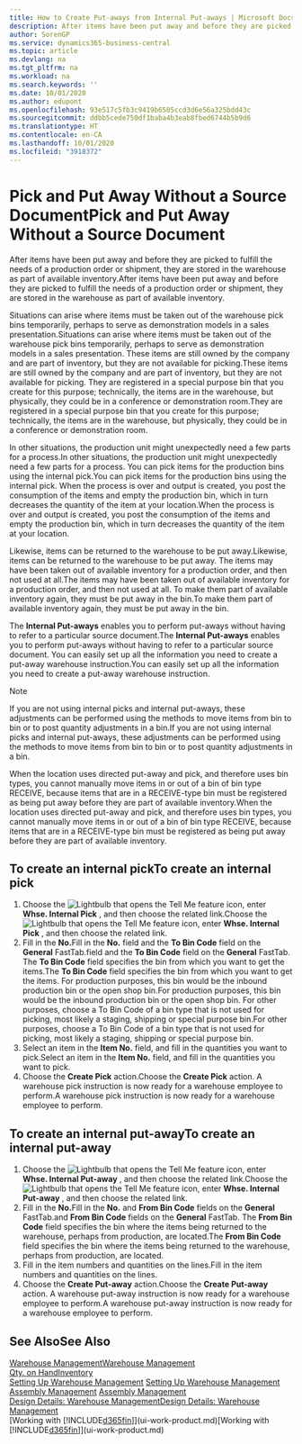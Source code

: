 ```yaml
---
title: How to Create Put-aways from Internal Put-aways | Microsoft Docs
description: After items have been put away and before they are picked to fulfill the needs of a production order or shipment, they are stored in the warehouse as part of available inventory.
author: SorenGP
ms.service: dynamics365-business-central
ms.topic: article
ms.devlang: na
ms.tgt_pltfrm: na
ms.workload: na
ms.search.keywords: ''
ms.date: 10/01/2020
ms.author: edupont
ms.openlocfilehash: 93e517c5fb3c9419b6505ccd3d6e56a325bdd43c
ms.sourcegitcommit: ddbb5cede750df1baba4b3eab8fbed6744b5b9d6
ms.translationtype: HT
ms.contentlocale: en-CA
ms.lasthandoff: 10/01/2020
ms.locfileid: "3918372"
---
```

# <a name="pick-and-put-away-without-a-source-document"></a><span data-ttu-id="2363b-103">Pick and Put Away Without a Source Document</span><span class="sxs-lookup"><span data-stu-id="2363b-103">Pick and Put Away Without a Source Document</span></span>
<span data-ttu-id="2363b-104">After items have been put away and before they are picked to fulfill the needs of a production order or shipment, they are stored in the warehouse as part of available inventory.</span><span class="sxs-lookup"><span data-stu-id="2363b-104">After items have been put away and before they are picked to fulfill the needs of a production order or shipment, they are stored in the warehouse as part of available inventory.</span></span>  

<span data-ttu-id="2363b-105">Situations can arise where items must be taken out of the warehouse pick bins temporarily, perhaps to serve as demonstration models in a sales presentation.</span><span class="sxs-lookup"><span data-stu-id="2363b-105">Situations can arise where items must be taken out of the warehouse pick bins temporarily, perhaps to serve as demonstration models in a sales presentation.</span></span> <span data-ttu-id="2363b-106">These items are still owned by the company and are part of inventory, but they are not available for picking.</span><span class="sxs-lookup"><span data-stu-id="2363b-106">These items are still owned by the company and are part of inventory, but they are not available for picking.</span></span> <span data-ttu-id="2363b-107">They are registered in a special purpose bin that you create for this purpose; technically, the items are in the warehouse, but physically, they could be in a conference or demonstration room.</span><span class="sxs-lookup"><span data-stu-id="2363b-107">They are registered in a special purpose bin that you create for this purpose; technically, the items are in the warehouse, but physically, they could be in a conference or demonstration room.</span></span>  

<span data-ttu-id="2363b-108">In other situations, the production unit might unexpectedly need a few parts for a process.</span><span class="sxs-lookup"><span data-stu-id="2363b-108">In other situations, the production unit might unexpectedly need a few parts for a process.</span></span> <span data-ttu-id="2363b-109">You can pick items for the production bins using the internal pick.</span><span class="sxs-lookup"><span data-stu-id="2363b-109">You can pick items for the production bins using the internal pick.</span></span> <span data-ttu-id="2363b-110">When the process is over and output is created, you post the consumption of the items and empty the production bin, which in turn decreases the quantity of the item at your location.</span><span class="sxs-lookup"><span data-stu-id="2363b-110">When the process is over and output is created, you post the consumption of the items and empty the production bin, which in turn decreases the quantity of the item at your location.</span></span>  

<span data-ttu-id="2363b-111">Likewise, items can be returned to the warehouse to be put away.</span><span class="sxs-lookup"><span data-stu-id="2363b-111">Likewise, items can be returned to the warehouse to be put away.</span></span> <span data-ttu-id="2363b-112">The items may have been taken out of available inventory for a production order, and then not used at all.</span><span class="sxs-lookup"><span data-stu-id="2363b-112">The items may have been taken out of available inventory for a production order, and then not used at all.</span></span> <span data-ttu-id="2363b-113">To make them part of available inventory again, they must be put away in the bin.</span><span class="sxs-lookup"><span data-stu-id="2363b-113">To make them part of available inventory again, they must be put away in the bin.</span></span>  

<span data-ttu-id="2363b-114">The **Internal Put-aways** enables you to perform put-aways without having to refer to a particular source document.</span><span class="sxs-lookup"><span data-stu-id="2363b-114">The **Internal Put-aways** enables you to perform put-aways without having to refer to a particular source document.</span></span> <span data-ttu-id="2363b-115">You can easily set up all the information you need to create a put-away warehouse instruction.</span><span class="sxs-lookup"><span data-stu-id="2363b-115">You can easily set up all the information you need to create a put-away warehouse instruction.</span></span>  

> [!NOTE]  
>  <span data-ttu-id="2363b-116">If you are not using internal picks and internal put-aways, these adjustments can be performed using the methods to move items from bin to bin or to post quantity adjustments in a bin.</span><span class="sxs-lookup"><span data-stu-id="2363b-116">If you are not using internal picks and internal put-aways, these adjustments can be performed using the methods to move items from bin to bin or to post quantity adjustments in a bin.</span></span>  
>   
>  <span data-ttu-id="2363b-117">When the location uses directed put-away and pick, and therefore uses bin types, you cannot manually move items in or out of a bin of bin type RECEIVE, because items that are in a RECEIVE-type bin must be registered as being put away before they are part of available inventory.</span><span class="sxs-lookup"><span data-stu-id="2363b-117">When the location uses directed put-away and pick, and therefore uses bin types, you cannot manually move items in or out of a bin of bin type RECEIVE, because items that are in a RECEIVE-type bin must be registered as being put away before they are part of available inventory.</span></span>  

## <a name="to-create-an-internal-pick"></a><span data-ttu-id="2363b-118">To create an internal pick</span><span class="sxs-lookup"><span data-stu-id="2363b-118">To create an internal pick</span></span>  
1.  <span data-ttu-id="2363b-119">Choose the ![Lightbulb that opens the Tell Me feature](media/ui-search/search_small.png "Tell me what you want to do") icon, enter **Whse. Internal Pick** , and then choose the related link.</span><span class="sxs-lookup"><span data-stu-id="2363b-119">Choose the ![Lightbulb that opens the Tell Me feature](media/ui-search/search_small.png "Tell me what you want to do") icon, enter **Whse. Internal Pick** , and then choose the related link.</span></span>  
2.  <span data-ttu-id="2363b-120">Fill in the **No.**</span><span class="sxs-lookup"><span data-stu-id="2363b-120">Fill in the **No.**</span></span> <span data-ttu-id="2363b-121">field and the **To Bin Code** field on the **General** FastTab.</span><span class="sxs-lookup"><span data-stu-id="2363b-121">field and the **To Bin Code** field on the **General** FastTab.</span></span> <span data-ttu-id="2363b-122">The **To Bin Code** field specifies the bin from which you want to get the items.</span><span class="sxs-lookup"><span data-stu-id="2363b-122">The **To Bin Code** field specifies the bin from which you want to get the items.</span></span> <span data-ttu-id="2363b-123">For production purposes, this bin would be the inbound production bin or the open shop bin.</span><span class="sxs-lookup"><span data-stu-id="2363b-123">For production purposes, this bin would be the inbound production bin or the open shop bin.</span></span> <span data-ttu-id="2363b-124">For other purposes, choose a To Bin Code of a bin type that is not used for picking, most likely a staging, shipping or special purpose bin.</span><span class="sxs-lookup"><span data-stu-id="2363b-124">For other purposes, choose a To Bin Code of a bin type that is not used for picking, most likely a staging, shipping or special purpose bin.</span></span>  
3.  <span data-ttu-id="2363b-125">Select an item in the **Item No.** field, and fill in the quantities you want to pick.</span><span class="sxs-lookup"><span data-stu-id="2363b-125">Select an item in the **Item No.** field, and fill in the quantities you want to pick.</span></span>  
4. <span data-ttu-id="2363b-126">Choose the **Create Pick** action.</span><span class="sxs-lookup"><span data-stu-id="2363b-126">Choose the **Create Pick** action.</span></span> <span data-ttu-id="2363b-127">A warehouse pick instruction is now ready for a warehouse employee to perform.</span><span class="sxs-lookup"><span data-stu-id="2363b-127">A warehouse pick instruction is now ready for a warehouse employee to perform.</span></span>  

## <a name="to-create-an-internal-put-away"></a><span data-ttu-id="2363b-128">To create an internal put-away</span><span class="sxs-lookup"><span data-stu-id="2363b-128">To create an internal put-away</span></span>  
1.  <span data-ttu-id="2363b-129">Choose the ![Lightbulb that opens the Tell Me feature](media/ui-search/search_small.png "Tell me what you want to do") icon, enter **Whse. Internal Put-away** , and then choose the related link.</span><span class="sxs-lookup"><span data-stu-id="2363b-129">Choose the ![Lightbulb that opens the Tell Me feature](media/ui-search/search_small.png "Tell me what you want to do") icon, enter **Whse. Internal Put-away** , and then choose the related link.</span></span>  
2.  <span data-ttu-id="2363b-130">Fill in the **No.**</span><span class="sxs-lookup"><span data-stu-id="2363b-130">Fill in the **No.**</span></span> <span data-ttu-id="2363b-131">and **From Bin Code** fields on the **General** FastTab.</span><span class="sxs-lookup"><span data-stu-id="2363b-131">and **From Bin Code** fields on the **General** FastTab.</span></span> <span data-ttu-id="2363b-132">The **From Bin Code** field specifies the bin where the items being returned to the warehouse, perhaps from production, are located.</span><span class="sxs-lookup"><span data-stu-id="2363b-132">The **From Bin Code** field specifies the bin where the items being returned to the warehouse, perhaps from production, are located.</span></span>  
3.  <span data-ttu-id="2363b-133">Fill in the item numbers and quantities on the lines.</span><span class="sxs-lookup"><span data-stu-id="2363b-133">Fill in the item numbers and quantities on the lines.</span></span>  
4.  <span data-ttu-id="2363b-134">Choose the **Create Put-away** action.</span><span class="sxs-lookup"><span data-stu-id="2363b-134">Choose the **Create Put-away** action.</span></span> <span data-ttu-id="2363b-135">A warehouse put-away instruction is now ready for a warehouse employee to perform.</span><span class="sxs-lookup"><span data-stu-id="2363b-135">A warehouse put-away instruction is now ready for a warehouse employee to perform.</span></span>  

## <a name="see-also"></a><span data-ttu-id="2363b-136">See Also</span><span class="sxs-lookup"><span data-stu-id="2363b-136">See Also</span></span>  
[<span data-ttu-id="2363b-137">Warehouse Management</span><span class="sxs-lookup"><span data-stu-id="2363b-137">Warehouse Management</span></span>](warehouse-manage-warehouse.md)  
[<span data-ttu-id="2363b-138">Qty. on Hand</span><span class="sxs-lookup"><span data-stu-id="2363b-138">Inventory</span></span>](inventory-manage-inventory.md)  
<span data-ttu-id="2363b-139">[Setting Up Warehouse Management](warehouse-setup-warehouse.md)   </span><span class="sxs-lookup"><span data-stu-id="2363b-139">[Setting Up Warehouse Management](warehouse-setup-warehouse.md)   </span></span>  
<span data-ttu-id="2363b-140">[Assembly Management](assembly-assemble-items.md)  </span><span class="sxs-lookup"><span data-stu-id="2363b-140">[Assembly Management](assembly-assemble-items.md)  </span></span>  
[<span data-ttu-id="2363b-141">Design Details: Warehouse Management</span><span class="sxs-lookup"><span data-stu-id="2363b-141">Design Details: Warehouse Management</span></span>](design-details-warehouse-management.md)  
<span data-ttu-id="2363b-142">[Working with [!INCLUDE[d365fin](includes/d365fin_md.md)]](ui-work-product.md)</span><span class="sxs-lookup"><span data-stu-id="2363b-142">[Working with [!INCLUDE[d365fin](includes/d365fin_md.md)]](ui-work-product.md)</span></span>
